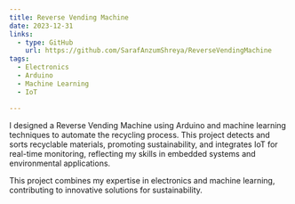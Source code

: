 ```yaml
---
title: Reverse Vending Machine
date: 2023-12-31
links:
  - type: GitHub
    url: https://github.com/SarafAnzumShreya/ReverseVendingMachine
tags:
  - Electronics
  - Arduino
  - Machine Learning
  - IoT

---
```


I designed a Reverse Vending Machine using Arduino and machine learning techniques to automate the recycling process. This project detects and sorts recyclable materials, promoting sustainability, and integrates IoT for real-time monitoring, reflecting my skills in embedded systems and environmental applications.

<!--more-->

This project combines my expertise in electronics and machine learning, contributing to innovative solutions for sustainability. 
